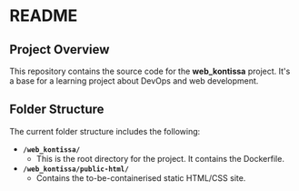 # README

## Project Overview
This repository contains the source code for the **web_kontissa** project. It's a base for a learning project about DevOps and web development.

## Folder Structure
The current folder structure includes the following:

- **`/web_kontissa/`**
    - This is the root directory for the project. It contains the Dockerfile.
- **`/web_kontissa/public-html/`**
    - Contains the to-be-containerised static HTML/CSS site.

